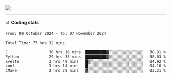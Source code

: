 <picture>
  <source
  srcset="https://github-readme-stats.vercel.app/api?username=sant0s12&show_icons=true&theme=dark"
  media="(prefers-color-scheme: dark)"
  />
  <source
  srcset="https://github-readme-stats.vercel.app/api?username=sant0s12&show_icons=true"
  media="(prefers-color-scheme: light)"
  />
  <img src="https://github-readme-stats.vercel.app/api?username=sant0s12&show_icons=true" />
</picture>

---

📊 **Coding stats**

<!--START_SECTION:waka-->

```txt
From: 08 October 2024 - To: 07 November 2024

Total Time: 77 hrs 32 mins

C                  30 hrs 16 mins  █████████▓░░░░░░░░░░░░░░░   38.91 %
Python             29 hrs 35 mins  █████████▓░░░░░░░░░░░░░░░   38.03 %
Svelte             3 hrs 49 mins   █▒░░░░░░░░░░░░░░░░░░░░░░░   04.92 %
conf               3 hrs 14 mins   █░░░░░░░░░░░░░░░░░░░░░░░░   04.16 %
CMake              2 hrs 29 mins   ▓░░░░░░░░░░░░░░░░░░░░░░░░   03.21 %
```

<!--END_SECTION:waka-->
